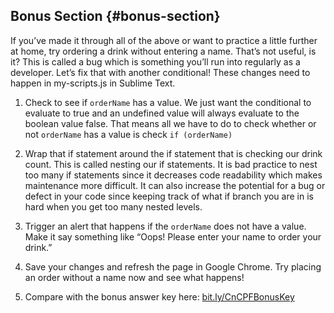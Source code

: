 ## Bonus Section {#bonus-section}

If you’ve made it through all of the above or want to practice a little further at home, try ordering a drink without entering a name.  That’s not useful, is it? This is called a bug which is something you’ll run into regularly as a developer. Let’s fix that with another conditional!  These changes need to happen in my-scripts.js in Sublime Text.

1.  Check to see if `orderName` has a value.  We just want the conditional to evaluate to true and an undefined value will always evaluate to the boolean value false. That means all we have to do to check whether or not `orderName` has a value is check `if (orderName)`

1.  Wrap that if statement around the if statement that is checking our drink count.  This is called nesting our if statements.  It is bad practice to nest too many if statements since it decreases code readability which makes maintenance more difficult.  It can also increase the potential for a bug or defect in your code since keeping track of what if branch you are in is hard when you get too many nested levels.

1.  Trigger an alert that happens if the `orderName` does not have a value.  Make it say something like “Oops! Please enter your name to order your drink.”

1.  Save your changes and refresh the page in Google Chrome.  Try placing an order without a name now and see what happens!

1.  Compare with the bonus answer key here: [bit.ly/CnCPFBonusKey](http://bit.ly/CnCPFBonusKey)